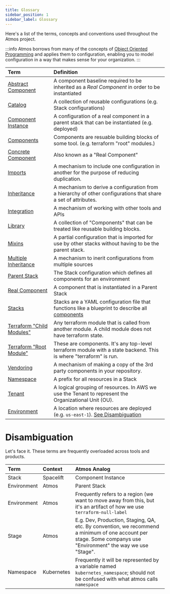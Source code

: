 ```yaml
---
title: Glossary
sidebar_position: 1
sidebar_label: Glossary
---
```


Here's a list of the terms, concepts and conventions used throughout the Atmos project.

:::info
Atmos borrows from many of the concepts of [Object Oriented Programming](https://en.wikipedia.org/wiki/Object-oriented_programming) and applies them to configuration, enabling you to model configuration in a way that makes sense for your organization.
:::

| **Term**                                                                                              | **Definition**                                                                                                               |
| :---------------------------------------------------------------------------------------------------- | :--------------------------------------------------------------------------------------------------------------------------- |
| [Abstract Component](/core-concepts/components)                                                       | A component baseline required to be inherited as a *Real Component* in order to be instantiated                              |
| [Catalog](/core-concepts/stacks)                                                                      | A collection of reusable configurations (e.g. Stack configurations)                                                          |
| [Component Instance](/core-concepts/components)                                                       | A configuration of a real component in a parent stack that can be instantiated (e.g. deployed)                               |
| [Components](/core-concepts/components)                                                               | Components are resuable building blocks of some tool. (e.g. terraform "root" modules.)                                       |
| [Concrete Component](/core-concepts/components)                                                       | Also known as a "Real Component"                                                                                             |
| [Imports](/core-concepts/stacks/imports)                                                              | A mechanism to include one configuration in another for the purpose of reducing duplication.                                 |
| [Inheritance](/core-concepts/components/component-inheritance)                                        | A mechanism to derive a configuration from a hierarchy of other configurations that share a set of attributes.               |
| [Integration](/integrations)                                                                          | A mechanism of working with other tools and APIs                                                                             |
| [Library](/core-concepts/components/component-library)                                                | A collection of "Components" that can be treated like reusable building blocks.                                              |
| [Mixins](/core-concepts/stacks/mixins)                                                                | A partial configuration that is imported for use by other stacks without having to be the parent stack.                      |
| [Multiple Inheritance](/core-concepts/components)                                                     | A mechanism to inerit configurations from multiple sources                                                                   |
| [Parent Stack](/core-concepts/components)                                                             | The Stack configuration which defines all components for an environment                                                      |
| [Real Component](/core-concepts/components)                                                           | A component that is instantiated in a Parent Stack                                                                           |
| [Stacks](/core-concepts/stacks)                                                                       | Stacks are a YAML configuration file that functions like a blueprint to describe all [components](/core-concepts/components) |
| [Terraform "Child Modules"](https://developer.hashicorp.com/terraform/language/modules#child-modules) | Any terraform module that is called from another module. A child module does not have terraform state.                       |
| [Terraform "Root Module"](https://developer.hashicorp.com/terraform/language/modules#child-modules)   | These are components. It's any top-level terraform module with a state backend. This is where "terraform" is run.            |
| [Vendoring](/core-concepts/components/component-vendoring)                                            | A mechanism of making a copy of the 3rd party components in your repository.                                                 |
| [Namespace](/core-concepts/stacks)                                                                    | A prefix for all resources in a Stack                                                                                        |
| [Tenant](/core-concepts/stacks)                                                                       | A logical grouping of resources. In AWS we use the Tenant to represent the Organizational Unit (OU).                         |
| [Environment](/core-concepts/stacks)                                                                  | A location where resources are deployed (e.g. `us-east-1`). [See Disambiguation](#disambiguation)                            |



# Disambiguation

Let's face it. These terms are frequently overloaded across tools and products.

| Term        | Context    | Atmos Analog                                                                                                                                                    |
| :---------- | :--------- | :-------------------------------------------------------------------------------------------------------------------------------------------------------------- |
| Stack       | Spacelift  | Component Instance                                                                                                                                              |
| Environment | Atmos      | Parent Stack                                                                                                                                                    |
| Environment | Atmos      | Frequently refers to a region (we want to move away from this, but it's an artifact of how we use `terraform-null-label`                                        |
| Stage       | Atmos      | E.g. Dev, Production, Staging, QA, etc. By convention, we recommend a minimum of one account per stage. Some companys use "Environment" the way we use "Stage". |
| Namespace   | Kubernetes | Frequently it will be represented by a variable named `kubernetes_namespace`; should not be confused with what atmos calls `namespace`                          |

